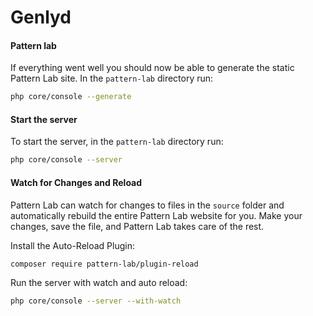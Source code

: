# Genlyd

#### Pattern lab

If everything went well you should now be able to generate the static Pattern Lab site. In the `pattern-lab` directory run:

```sh
php core/console --generate
```

#### Start the server

To start the server, in the `pattern-lab` directory run:

```sh
php core/console --server
```

#### Watch for Changes and Reload

Pattern Lab can watch for changes to files in the `source` folder and automatically rebuild the entire Pattern Lab 
website for you. Make your changes, save the file, and Pattern Lab takes care of the rest.

Install the Auto-Reload Plugin:

```sh
composer require pattern-lab/plugin-reload
```

Run the server with watch and auto reload:

```sh
php core/console --server --with-watch
```